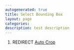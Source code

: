 ```yaml
---
autogenerated: true
title: Select Bounding Box
layout: page
categories: 
description: test description
---
```


1.  REDIRECT [Auto Crop](Auto_Crop)
